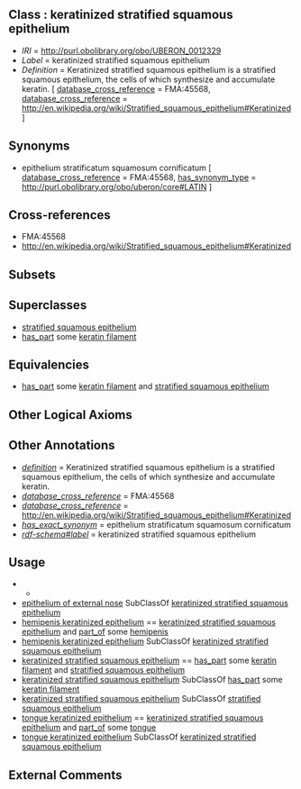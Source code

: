 
## Class : keratinized stratified squamous epithelium

 * *IRI* = http://purl.obolibrary.org/obo/UBERON_0012329
 * *Label* = keratinized stratified squamous epithelium
 * *Definition* = Keratinized stratified squamous epithelium is a stratified squamous epithelium, the cells of which synthesize and accumulate keratin. [ [database_cross_reference](../../ef/oboInOwl#hasDbXref.md) = FMA:45568, [database_cross_reference](../../ef/oboInOwl#hasDbXref.md) = http://en.wikipedia.org/wiki/Stratified_squamous_epithelium#Keratinized ]

## Synonyms

 * epithelium stratificatum squamosum cornificatum [ [database_cross_reference](../../ef/oboInOwl#hasDbXref.md) = FMA:45568, [has_synonym_type](../../pe/oboInOwl#hasSynonymType.md) = http://purl.obolibrary.org/obo/uberon/core#LATIN ]

## Cross-references

 * FMA:45568
 * http://en.wikipedia.org/wiki/Stratified_squamous_epithelium#Keratinized

## Subsets


## Superclasses

 * [stratified squamous epithelium](../../UBERON/15/UBERON_0006915.md)
 * [has_part](../../BFO/51/BFO_0000051.md) some [keratin filament](../../GO/95/GO_0045095.md)

## Equivalencies

 * [has_part](../../BFO/51/BFO_0000051.md) some [keratin filament](../../GO/95/GO_0045095.md) and [stratified squamous epithelium](../../UBERON/15/UBERON_0006915.md)

## Other Logical Axioms


## Other Annotations

 * *[definition](../../IAO/15/IAO_0000115.md)* = Keratinized stratified squamous epithelium is a stratified squamous epithelium, the cells of which synthesize and accumulate keratin.
 * *[database_cross_reference](../../ef/oboInOwl#hasDbXref.md)* = FMA:45568
 * *[database_cross_reference](../../ef/oboInOwl#hasDbXref.md)* = http://en.wikipedia.org/wiki/Stratified_squamous_epithelium#Keratinized
 * *[has_exact_synonym](../../ym/oboInOwl#hasExactSynonym.md)* = epithelium stratificatum squamosum cornificatum
 * *[rdf-schema#label](../../el/rdf-schema#label.md)* = keratinized stratified squamous epithelium

## Usage

 * -
 * [epithelium of external nose](../../UBERON/07/UBERON_0019307.md) SubClassOf [keratinized stratified squamous epithelium](../../UBERON/29/UBERON_0012329.md)
 * [hemipenis keratinized epithelium](../../UBERON/80/UBERON_0017180.md) == [keratinized stratified squamous epithelium](../../UBERON/29/UBERON_0012329.md) and [part_of](../../BFO/50/BFO_0000050.md) some [hemipenis](../../UBERON/12/UBERON_0008812.md)
 * [hemipenis keratinized epithelium](../../UBERON/80/UBERON_0017180.md) SubClassOf [keratinized stratified squamous epithelium](../../UBERON/29/UBERON_0012329.md)
 * [keratinized stratified squamous epithelium](../../UBERON/29/UBERON_0012329.md) == [has_part](../../BFO/51/BFO_0000051.md) some [keratin filament](../../GO/95/GO_0045095.md) and [stratified squamous epithelium](../../UBERON/15/UBERON_0006915.md)
 * [keratinized stratified squamous epithelium](../../UBERON/29/UBERON_0012329.md) SubClassOf [has_part](../../BFO/51/BFO_0000051.md) some [keratin filament](../../GO/95/GO_0045095.md)
 * [keratinized stratified squamous epithelium](../../UBERON/29/UBERON_0012329.md) SubClassOf [stratified squamous epithelium](../../UBERON/15/UBERON_0006915.md)
 * [tongue keratinized epithelium](../../UBERON/50/UBERON_0004650.md) == [keratinized stratified squamous epithelium](../../UBERON/29/UBERON_0012329.md) and [part_of](../../BFO/50/BFO_0000050.md) some [tongue](../../UBERON/23/UBERON_0001723.md)
 * [tongue keratinized epithelium](../../UBERON/50/UBERON_0004650.md) SubClassOf [keratinized stratified squamous epithelium](../../UBERON/29/UBERON_0012329.md)

## External Comments

